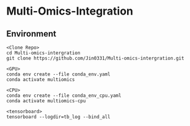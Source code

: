 # **Multi-Omics-Integration**


## **Environment**

```
<Clone Repo>
cd Multi-omics-intergration
git clone https://github.com/Jin0331/Multi-omics-intergration.git

<GPU>
conda env create --file conda_env.yaml
conda activate multiomics

<CPU>
conda env create --file conda_env_cpu.yaml
conda activate multiomics-cpu

<tensorboard>
tensorboard --logdir=tb_log --bind_all
```